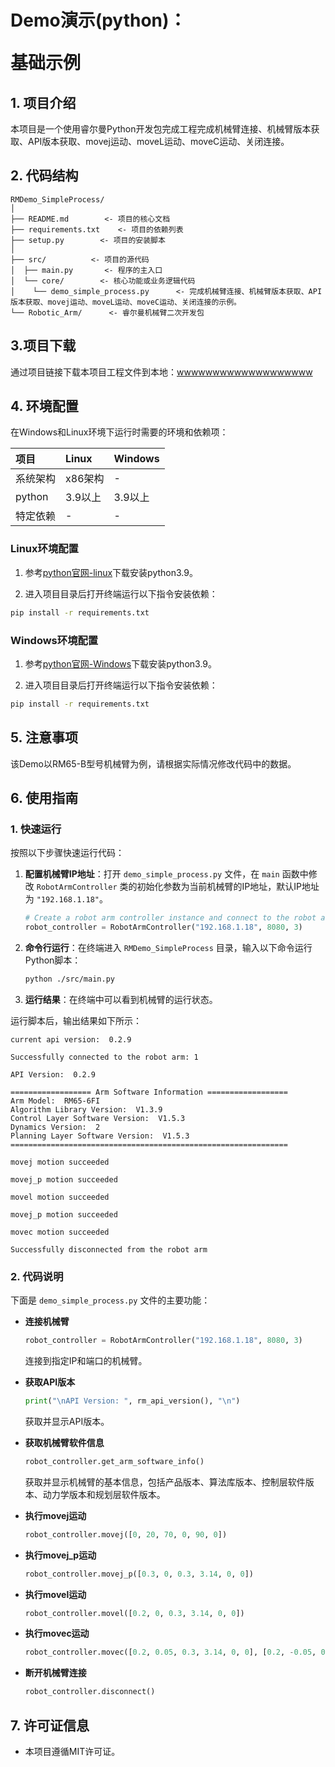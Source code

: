 # <p class="hidden">Demo演示(python)：</p>基础示例

## 1. 项目介绍

本项目是一个使用睿尔曼Python开发包完成工程完成机械臂连接、机械臂版本获取、API版本获取、movej运动、moveL运动、moveC运动、关闭连接。

## 2. 代码结构

```
RMDemo_SimpleProcess/
│
├── README.md        <- 项目的核心文档
├── requirements.txt    <- 项目的依赖列表
├── setup.py        <- 项目的安装脚本
│
├── src/          <- 项目的源代码
│  ├── main.py       <- 程序的主入口
│  └── core/        <- 核心功能或业务逻辑代码
│    └── demo_simple_process.py      <- 完成机械臂连接、机械臂版本获取、API版本获取、movej运动、moveL运动、moveC运动、关闭连接的示例。
└── Robotic_Arm/      <- 睿尔曼机械臂二次开发包
```

## 3.项目下载

通过项目链接下载本项目工程文件到本地：[wwwwwwwwwwwwwwwwwww]()

## 4. 环境配置

在Windows和Linux环境下运行时需要的环境和依赖项：

| 项目         | Linux     | Windows   |
| :--          | :--       | :--       |
| 系统架构     | x86架构   | -         |
| python       | 3.9以上   | 3.9以上   |
| 特定依赖     | -         | -         |

### Linux环境配置

   1. 参考[python官网-linux](https://www.python.org/downloads/source/)下载安装python3.9。

   2. 进入项目目录后打开终端运行以下指令安装依赖：

```bash
pip install -r requirements.txt
```

### Windows环境配置

   1. 参考[python官网-Windows](https://www.python.org/downloads/windows/)下载安装python3.9。

   2. 进入项目目录后打开终端运行以下指令安装依赖：

```bash
pip install -r requirements.txt
```

## 5. 注意事项

该Demo以RM65-B型号机械臂为例，请根据实际情况修改代码中的数据。

## 6. 使用指南

### 1. 快速运行

按照以下步骤快速运行代码：

1. **配置机械臂IP地址**：打开 `demo_simple_process.py` 文件，在 `main` 函数中修改 `RobotArmController` 类的初始化参数为当前机械臂的IP地址，默认IP地址为 `"192.168.1.18"`。

    ```python
    # Create a robot arm controller instance and connect to the robot arm
    robot_controller = RobotArmController("192.168.1.18", 8080, 3)
    ```

2. **命令行运行**：在终端进入 `RMDemo_SimpleProcess` 目录，输入以下命令运行Python脚本：

    ```bash
    python ./src/main.py
    ```
   
3. **运行结果**：在终端中可以看到机械臂的运行状态。

运行脚本后，输出结果如下所示：

```
current api version:  0.2.9

Successfully connected to the robot arm: 1

API Version:  0.2.9 

================== Arm Software Information ==================
Arm Model:  RM65-6FI
Algorithm Library Version:  V1.3.9
Control Layer Software Version:  V1.5.3
Dynamics Version:  2
Planning Layer Software Version:  V1.5.3
==============================================================

movej motion succeeded

movej_p motion succeeded

movel motion succeeded

movej_p motion succeeded

movec motion succeeded

Successfully disconnected from the robot arm
```

### 2. 代码说明

下面是 `demo_simple_process.py` 文件的主要功能：

- **连接机械臂**

    ```python
    robot_controller = RobotArmController("192.168.1.18", 8080, 3)
    ```
    连接到指定IP和端口的机械臂。

- **获取API版本**

    ```python
    print("\nAPI Version: ", rm_api_version(), "\n")
    ```
    获取并显示API版本。

- **获取机械臂软件信息**

    ```python
    robot_controller.get_arm_software_info()
    ```
    获取并显示机械臂的基本信息，包括产品版本、算法库版本、控制层软件版本、动力学版本和规划层软件版本。

- **执行movej运动**

    ```python
    robot_controller.movej([0, 20, 70, 0, 90, 0])
    ```

- **执行movej_p运动**

    ```python
    robot_controller.movej_p([0.3, 0, 0.3, 3.14, 0, 0])
    ```

- **执行movel运动**

    ```python
    robot_controller.movel([0.2, 0, 0.3, 3.14, 0, 0])
    ```

- **执行movec运动**

    ```python
    robot_controller.movec([0.2, 0.05, 0.3, 3.14, 0, 0], [0.2, -0.05, 0.3, 3.14, 0, 0], loop=2)
    ```

- **断开机械臂连接**

    ```python
    robot_controller.disconnect()
    ```


## 7. 许可证信息

- 本项目遵循MIT许可证。
